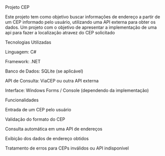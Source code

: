
Projeto CEP

Este projeto tem como objetivo buscar informações de endereço a partir de um CEP informado pelo usuário, utilizando uma API externa para obter os dados.
Um projeto com o objetivo de apresentar a implementação de uma api para fazer a localização atravez do CEP solicitado

Tecnologias Utilizadas

Linguagem: C#

Framework: .NET

Banco de Dados: SQLite (se aplicável)

API de Consulta: ViaCEP ou outra API externa

Interface: Windows Forms / Console (dependendo da implementação)

Funcionalidades

Entrada de um CEP pelo usuário

Validação do formato do CEP

Consulta automática em uma API de endereços

Exibição dos dados de endereço obtidos

Tratamento de erros para CEPs inválidos ou API indisponível
